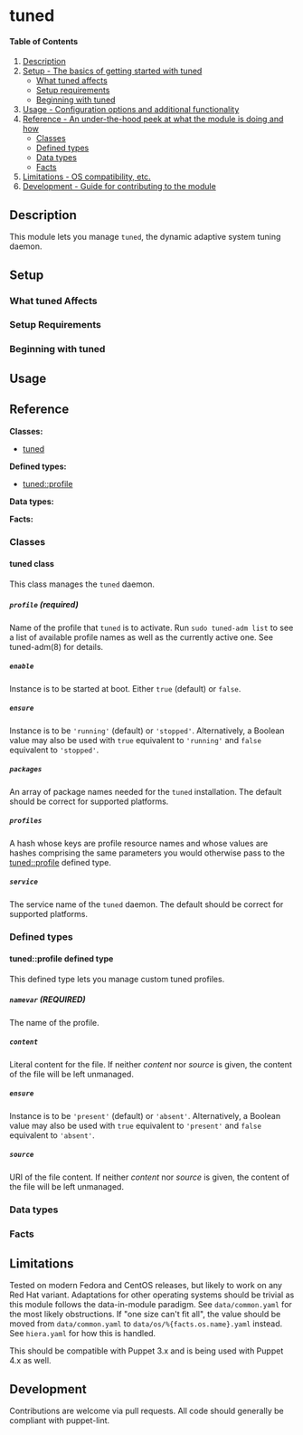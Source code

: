 <!---
This file is part of the doubledog-tuned Puppet module.
Copyright 2018 John Florian <jflorian@doubledog.org>
SPDX-License-Identifier: GPL-3.0-or-later
-->

# tuned

#### Table of Contents

1. [Description](#description)
1. [Setup - The basics of getting started with tuned](#setup)
    * [What tuned affects](#what-tuned-affects)
    * [Setup requirements](#setup-requirements)
    * [Beginning with tuned](#beginning-with-tuned)
1. [Usage - Configuration options and additional functionality](#usage)
1. [Reference - An under-the-hood peek at what the module is doing and how](#reference)
    * [Classes](#classes)
    * [Defined types](#defined-types)
    * [Data types](#data-types)
    * [Facts](#facts)
1. [Limitations - OS compatibility, etc.](#limitations)
1. [Development - Guide for contributing to the module](#development)

## Description

This module lets you manage `tuned`, the dynamic adaptive system tuning daemon.

## Setup

### What tuned Affects

### Setup Requirements

### Beginning with tuned

## Usage

## Reference

**Classes:**

* [tuned](#tuned-class)

**Defined types:**

* [tuned::profile](#tunedprofile-defined-type)

**Data types:**

**Facts:**


### Classes

#### tuned class

This class manages the `tuned` daemon.

##### `profile` (required)
Name of the profile that `tuned` is to activate.  Run `sudo tuned-adm list` to see a list of available profile names as well as the currently active one.  See tuned-adm(8) for details.

##### `enable`
Instance is to be started at boot.  Either `true` (default) or `false`.

##### `ensure`
Instance is to be `'running'` (default) or `'stopped'`.  Alternatively, a Boolean value may also be used with `true` equivalent to `'running'` and `false` equivalent to `'stopped'`.

##### `packages`
An array of package names needed for the `tuned` installation.  The default should be correct for supported platforms.

##### `profiles`
A hash whose keys are profile resource names and whose values are hashes comprising the same parameters you would otherwise pass to the [tuned::profile](#tunedprofile-defined-type) defined type.

##### `service`
The service name of the `tuned` daemon.  The default should be correct for supported platforms.


### Defined types

#### tuned::profile defined type

This defined type lets you manage custom tuned profiles.

##### `namevar` (REQUIRED)
The name of the profile.

##### `content`
Literal content for the file.  If neither *content* nor *source* is given, the content of the file will be left unmanaged.

##### `ensure`
Instance is to be `'present'` (default) or `'absent'`.  Alternatively, a Boolean value may also be used with `true` equivalent to `'present'` and `false` equivalent to `'absent'`.

##### `source`
URI of the file content.  If neither *content* nor *source* is given, the content of the file will be left unmanaged.


### Data types

### Facts


## Limitations

Tested on modern Fedora and CentOS releases, but likely to work on any Red Hat variant.  Adaptations for other operating systems should be trivial as this module follows the data-in-module paradigm.  See `data/common.yaml` for the most likely obstructions.  If "one size can't fit all", the value should be moved from `data/common.yaml` to `data/os/%{facts.os.name}.yaml` instead.  See `hiera.yaml` for how this is handled.

This should be compatible with Puppet 3.x and is being used with Puppet 4.x as well.

## Development

Contributions are welcome via pull requests.  All code should generally be compliant with puppet-lint.
